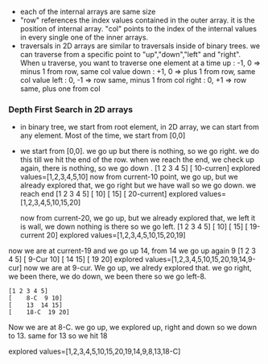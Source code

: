 - each of the internal arrays are same size
- "row" references the index values contained in the outer array. it is the position of internal array. "col" points to the index of the internal values in every single one of the inner arrays. 
- traversals in 2D arrays are similar to traversals inside of binary trees. we can traverse from a specific point to "up","down","left" and "right". When u traverse, you want to traverse one element at a time
  up    : -1,  0   => minus 1 from row, same col value
  down  : +1,  0   => plus  1 from row, same col value
  left  :  0, -1   => row same, minus 1 from col
  right :  0, +1   => row same, plus one from col

### Depth First Search in 2D arrays
- in binary tree, we start from root element, in 2D array, we can start from any element. Most of the time, we start from [0,0]
- we start from [0,0]. we go up but there is nothing, so we go right. we do this till we hit the end of the row. when we reach the end, we check up again, there is nothing, so we go down .
  [1 2 3 4 5]
  [        10-curren]
  explored values=[1,2,3,4,5,10]
  now from current-10 point, we go up, but we already explored that, we go right but we have wall so we go down. we reach end
    [1 2 3 4 5]
    [        10]
    [        15]
    [        20-current]
   explored values=[1,2,3,4,5,10,15,20]

  now from current-20, we go up, but we already explored that, we left it is wall, we down nothing is there so we go left.
    [1 2 3 4    5]
    [          10]
    [          15]
    [      19-current  20]
  explored values=[1,2,3,4,5,10,15,20,19]

 now we are at current-19 and we go up 14, from 14 we go up again 9
    [1 2 3 4       5]
    [      9-Cur   10]
    [      14      15]
    [      19      20]
  explored values=[1,2,3,4,5,10,15,20,19,14,9-cur]
now we are at 9-cur. We go up, we alredy explored that. we go right, we been there, we do down, we been there so we go left-8. 

    [1 2 3 4 5]
    [    8-C  9 10]
    [    13  14 15]
    [    18-C  19 20]
Now we are at 8-C. we go up, we explored up, right and down so we down to 13. same for 13 so we hit 18

  explored values=[1,2,3,4,5,10,15,20,19,14,9,8,13,18-C]

